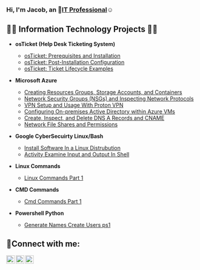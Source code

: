 ### Hi, I'm Jacob, an 👋<a href="https://linkedin.com/in/Josh">IT Professional</a>☺</h1>

<h2>👨‍💻 Information Technology Projects 👨‍💻</h2>

- <b>osTicket (Help Desk Ticketing System)</b>
  - [osTicket: Prerequisites and Installation](https://github.com/joshmadakorcc/osticket-prereqs)
  - [osTicket: Post-Installation Configuration](https://github.com/joshmadakorcc/post-install-config)
  - [osTicket: Ticket Lifecycle Examples](https://github.com/JacobVillagomez2077/ticket-lifecycle)
  
- <b>Microsoft Azure</b>
  - [Creating Resources Groups, Storage Accounts, and Containers](https://github.com/JacobVillagomez2077/Creating-Resources-Groups-Storage-Accounts-and-Containers)
  - [Network Security Groups (NSGs) and Inspecting Network Protocols](https://github.com/JacobVillagomez2077/Network-Security-Groups-NSGs-and-Inspecting-Network-Protocols)
  - [VPN Setup and Usage With Proton VPN](https://github.com/JacobVillagomez2077/VPN-Setup-and-Usage-With-Proton-VPN)
  - [Configuring On-premises Active Directory within Azure VMs](https://github.com/JacobVillagomez2077/Configuring-On-premises-Active-Directory-within-Azure-VMs)
  - [Create, Inspect, and Delete DNS A Records and CNAME](https://github.com/JacobVillagomez2077/Create-Inspect-and-Delete-DNS-A-Records-and-CNAME)
  - [Network File Shares and Permissions](https://github.com/JacobVillagomez2077/Network-File-Shares-and-Permissions)
    
- <b>Google CyberSecuirty Linux/Bash</b>
  - [Install Software In a Linux Distrubution](https://github.com/JacobVillagomez2077/Install-Software-In-a-Linux-Distrubution)
  - [Activity Examine Input and Output In Shell](https://github.com/JacobVillagomez2077/Activity-Examine-Input-and-Output-In-Shell)
    
 - <b>Linux Commands</b>
   - [Linux Commands Part 1](https://github.com/JacobVillagomez2077/Linux-Commands-Part-1)
     
 - <b>CMD Commands</b>
   - [Cmd Commands Part 1](https://github.com/JacobVillagomez2077/CMD-Commands-Part-1)

 - <b>Powershell Python</b>
   - [Generate Names Create Users ps1](https://github.com/JacobVillagomez2077/Generate-Names-Create-Users.ps1)


<h2>🤳Connect with me:</h2>

[<img align="left" alt="Josh | Twitter" width="22px" src="https://cdn.jsdelivr.net/npm/simple-icons@v3/icons/twitter.svg" />][twitter]
[<img align="left" alt="Josh | LinkedIn" width="22px" src="https://cdn.jsdelivr.net/npm/simple-icons@v3/icons/linkedin.svg" />][linkedin]
[<img align="left" alt="Josh | Instagram" width="22px" src="https://cdn.jsdelivr.net/npm/simple-icons@v3/icons/instagram.svg" />][instagram]

[twitter]: https://twitter.com/
[instagram]: https://www.instagram.com/
[linkedin]: https://linkedin.com/in/
